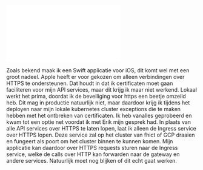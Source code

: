 ![Terug naar het PDR](../PersonalDevelopmentReport.md)

Zoals bekend maak ik een Swift applicatie voor iOS, dit komt wel met een groot nadeel. Apple heeft er voor gekozen om alleen verbindingen over HTTPS te ondersteunen. Dat houdt in dat ik certificaten moet gaan faciliteren voor mijn API services, maar dit krijg ik maar niet werkend. Lokaal werkt het prima, doordat ik de beveiliging voor https een beetje omzeild heb. Dit mag in productie natuurlijk niet, maar daardoor krijg ik tijdens het deployen naar mijn lokale kubernetes cluster exceptions die te maken hebben met het ontbreken van certificaten. Ik heb vanalles geprobeerd en kwam tot een optie net voordat ik met Erik mijn gesprek had. In plaats van alle API services over HTTPS te laten lopen, laat ik alleen de Ingress service over HTTPS lopen. Deze service zal op het cluster van fhict of GCP draaien en fungeert als poort om het cluster binnen te kunnen komen. Mijn applicatie kan daardoor over HTTPS requests sturen naar de Ingress service, welke de calls over HTTP kan forwarden naar de gateway en andere services. Natuurlijk moet nog blijken of dit echt gaat werken.
